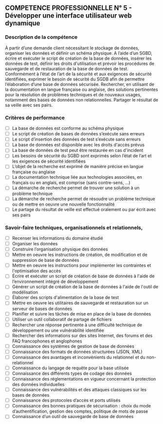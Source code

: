 ## COMPETENCE PROFESSIONNELLE N° 5 - Développer une interface utilisateur web dynamique

### Description de la compétence
À partir d’une demande client nécessitant le stockage de données, organiser les données et définir un schéma physique. A l’aide d’un SGBD, écrire et exécuter le script de création de la base de données, insérer les données de test, définir les droits d'utilisation et prévoir les procédures de sauvegarde et de restauration de la base de données de test.
Conformément à l’état de l’art de la sécurité et aux exigences de sécurité identifiées, exprimer le besoin de sécurité du SGDB afin de permettre l’élaboration d’une base de données sécurisée.
Rechercher, en utilisant de la documentation en langue française ou anglaise, des solutions pertinentes pour la résolution de problèmes techniques et de nouveaux usages, notamment des bases de données non relationnelles.
Partager le résultat de sa veille avec ses pairs.

### Critères de performance
- [ ] La base de données est conforme au schéma physique
- [ ] Le script de création de bases de données s’exécute sans erreurs
- [ ] Le script d’insertion des données de test s’exécute sans erreurs
- [ ] La base de données est disponible avec les droits d'accès prévus
- [ ] La base de données de test peut être restaurée en cas d'incident
- [ ] Les besoins de sécurité du SGBD sont exprimés selon l’état de l’art et les exigences de sécurité identifiées
- [ ] L’objet de la recherche est exprimé de manière précise en langue française ou anglaise
- [ ] La documentation technique liée aux technologies associées, en français ou en anglais, est comprise (sans contre-sens, ...)
- [ ] La démarche de recherche permet de trouver une solution à un problème technique
- [ ] La démarche de recherche permet de résoudre un problème technique ou de mettre en oeuvre une nouvelle fonctionnalité
- [ ] Le partage du résultat de veille est effectué oralement ou par écrit avec ses pairs

### Savoir-faire techniques, organisationnels et relationnels,
- [ ] Recenser les informations du domaine étudié
- [ ] Organiser les données
- [ ] Construire l’organisation physique des données
- [ ] Mettre en oeuvre les instructions de création, de modification et de suppression de base de données
- [ ] Mettre en oeuvre les instructions pour implémenter les contraintes et l'optimisation des accès
- [ ] Écrire et exécuter un script de création de base de données à l'aide de l’environnement intégré de développement
- [ ] Générer un script de création de la base de données à l'aide de l'outil de modélisation
- [ ] Élaborer des scripts d'alimentation de la base de test
- [ ] Mettre en oeuvre les utilitaires de sauvegarde et restauration sur un serveur de bases de données
- [ ] Planifier et suivre les tâches de mise en place de la base de données
- [ ] Utiliser un outil collaboratif de partage de fichiers
- [ ] Rechercher une réponse pertinente à une difficulté technique de développement ou une vulnérabilité identifiée
- [ ] Rechercher des informations sur des sites Internet, des forums et des FAQ francophones et anglophones
- [ ] Connaissance des systèmes de gestion de base de données
- [ ] Connaissance des formats de données structurées (JSON, XML)
- [ ] Connaissance des avantages et inconvénients du relationnel et du non-relationnel
- [ ] Connaissance du langage de requête pour la base utilisée
- [ ] Connaissance des différents types de codage des données
- [ ] Connaissance des réglementations en vigueur concernant la protection des données individuelles
- [ ] Connaissance des vulnérabilités et des attaques classiques sur les bases de données
- [ ] Connaissance des protocoles d’accès et ports utilisés
- [ ] Connaissance des bonnes pratiques de sécurisation : choix du mode d’authentification, gestion des comptes, politique de mots de passe
- [ ] Connaissance d’un outil de sauvegarde de base de données
